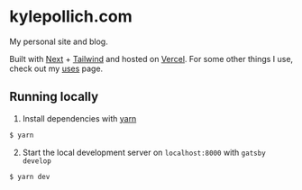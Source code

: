 # kylepollich.com

My personal site and blog.

Built with [Next](https://nextjs.org/) + [Tailwind](https://tailwindcss.com/) and hosted on [Vercel](https://vercel.com/). For some other things I use, check out my [uses](https://kylepollich.com/uses/) page.

## Running locally

1.  Install dependencies with [yarn](https://yarnpkg.com/)

```sh
$ yarn
```

2.  Start the local development server on `localhost:8000` with `gatsby develop`

```sh
$ yarn dev
```
